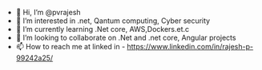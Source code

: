 - 👋 Hi, I’m @pvrajesh
- 👀 I’m interested in .net, Qantum computing, Cyber security 
- 🌱 I’m currently learning .Net core, AWS,Dockers.et.c
- 💞️ I’m looking to collaborate on .Net and .net core, Angular projects
- 📫 How to reach me at linked in - https://www.linkedin.com/in/rajesh-p-99242a25/

<!---
pvrajesh/pvrajesh is a ✨ special ✨ repository because its `README.md` (this file) appears on your GitHub profile.
You can click the Preview link to take a look at your changes.
--->
